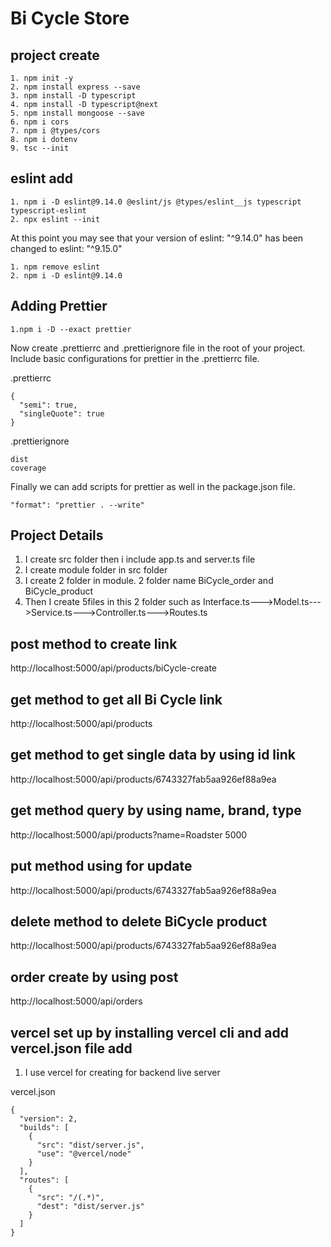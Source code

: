 # Bi Cycle Store

## project create

```
1. npm init -y
2. npm install express --save
3. npm install -D typescript
4. npm install -D typescript@next
5. npm install mongoose --save
6. npm i cors
7. npm i @types/cors
8. npm i dotenv
9. tsc --init
```

## eslint add

```
1. npm i -D eslint@9.14.0 @eslint/js @types/eslint__js typescript typescript-eslint
2. npx eslint --init
```

At this point you may see that your version of eslint: "^9.14.0" has been changed to eslint: "^9.15.0"

```
1. npm remove eslint
2. npm i -D eslint@9.14.0
```

## Adding Prettier

```
1.npm i -D --exact prettier
```

Now create .prettierrc and .prettierignore file in the root of your project. Include basic configurations for prettier in the .prettierrc file.

.prettierrc

```
{
  "semi": true,
  "singleQuote": true
}
```

.prettierignore

```
dist
coverage
```

Finally we can add scripts for prettier as well in the package.json file.

```
"format": "prettier . --write"
```

## Project Details

1. I create src folder then i include app.ts and server.ts file
2. I create module folder in src folder
3. I create 2 folder in module. 2 folder name BiCycle_order and BiCycle_product
4. Then I create 5files in this 2 folder such as Interface.ts--->Model.ts--->Service.ts--->Controller.ts--->Routes.ts

## post method to create link

http://localhost:5000/api/products/biCycle-create

## get method to get all Bi Cycle link

http://localhost:5000/api/products

## get method to get single data by using id link

http://localhost:5000/api/products/6743327fab5aa926ef88a9ea

## get method query by using name, brand, type

http://localhost:5000/api/products?name=Roadster 5000

## put method using for update

http://localhost:5000/api/products/6743327fab5aa926ef88a9ea

## delete method to delete BiCycle product

http://localhost:5000/api/products/6743327fab5aa926ef88a9ea

## order create by using post

http://localhost:5000/api/orders

## vercel set up by installing vercel cli and add vercel.json file add

1. I use vercel for creating for backend live server

vercel.json

```
{
  "version": 2,
  "builds": [
    {
      "src": "dist/server.js",
      "use": "@vercel/node"
    }
  ],
  "routes": [
    {
      "src": "/(.*)",
      "dest": "dist/server.js"
    }
  ]
}

```
